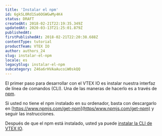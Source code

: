 ```yaml
---
title: 'Instalar el npm'
id: 6gkSL0Rd1Sa6OGWGwMy4K4
status: DRAFT
createdAt: 2018-02-21T22:19:35.349Z
updatedAt: 2020-03-13T21:25:01.879Z
publishedAt: 
firstPublishedAt: 2018-02-21T22:20:38.688Z
contentType: tutorial
productTeam: VTEX IO
author: authors_24
slug: instalar-el-npm
locale: es
legacySlug: instalar-el-npm
subcategory: Z46a6rHVAaAucoiW0skQQ
---
```


El primer paso para desarrollar con el VTEX IO es instalar nuestra interfaz de línea de comandos (CLI). Una de las maneras de hacerlo es a través de [npm](https://www.npmjs.com).

Si usted no tiene el npm instalado en su ordenador, basta con descargarlo en [https://www.npmjs.com/get-npm](https/www.npmjs.com/get-npm) y seguir las instrucciones.

Después de que el npm está instalado, usted ya puede [instalar la CLI de VTEX IO](/es/tutorial/instalar-la-cli-de-vtex-io).
